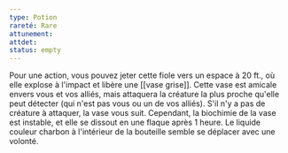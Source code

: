 ```yaml
---
type: Potion
rareté: Rare
attunement:
attdet:
status: empty
---
```

Pour une action, vous pouvez jeter cette fiole vers un espace à 20 ft., où elle explose à l'impact et libère une [[vase grise]]. Cette vase est amicale envers vous et vos alliés, mais attaquera la créature la plus proche qu'elle peut détecter (qui n'est pas vous ou un de vos alliés). S'il n'y a pas de créature à attaquer, la vase vous suit. Cependant, la biochimie de la vase est instable, et elle se dissout en une flaque après 1 heure. Le liquide couleur charbon à l'intérieur de la bouteille semble se déplacer avec une volonté.